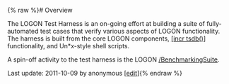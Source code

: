 {% raw %}# Overview

The LOGON Test Harness is an on-going effort at building a suite of
fully-automated test cases that verify various aspects of LOGON
functionality. The harness is built from the core LOGON components,
[\[incr tsdb()\]](http://www.delph-in.net/itsdb) functionality, and
Un\*x-style shell scripts.

A spin-off activity to the test harness is the LOGON
[/BenchmarkingSuite](https://blog.inductorsoftware.com/docsproto/missing/LogonTest_BenchmarkingSuite).

Last update: 2011-10-09 by anonymous [[edit](https://github.com/delph-in/docs/wiki/LogonTest/_edit)]{% endraw %}